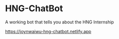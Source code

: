 # HNG-ChatBot
A working bot that tells you about the HNG Internship

https://joynwaiwu-hng-chatbot.netlify.app 
